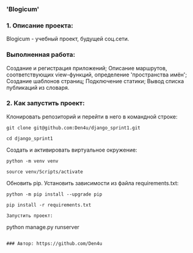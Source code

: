 ### 'Blogicum'
### 1. Описание проекта:
Blogicum - учебный проект, будущей соц.сети.
### Выполненная работа:
Создание и регистрация приложений;
Описание маршрутов, соответствующих view-функций, определение 'пространства имён';
Создание шаблонов страниц;
Подключение статики;
Вывод списка публикаций из словаря.

### 2. Как запустить проект:

Клонировать репозиторий и перейти в него в командной строке:
```
git clone git@github.com:Den4u/django_sprint1.git
```
```
cd django_sprint1
```
Cоздать и активировать виртуальное окружение:
```
python -m venv venv
```
```
source venv/Scripts/activate
```
Обновить pip. Установить зависимости из файла requirements.txt:
```
python -m pip install --upgrade pip
```
```
pip install -r requirements.txt
```
```
Запустить проект:
```
python manage.py runserver
```

### Автор: https://github.com/Den4u
